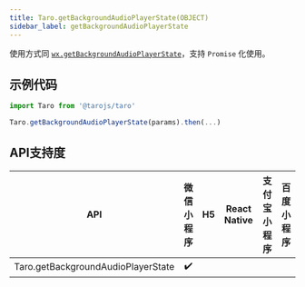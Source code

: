 ```yaml
---
title: Taro.getBackgroundAudioPlayerState(OBJECT)
sidebar_label: getBackgroundAudioPlayerState
---
```



使用方式同 [`wx.getBackgroundAudioPlayerState`](https://developers.weixin.qq.com/miniprogram/dev/api/wx.getBackgroundAudioPlayerState.html)，支持 `Promise` 化使用。

## 示例代码

```jsx
import Taro from '@tarojs/taro'

Taro.getBackgroundAudioPlayerState(params).then(...)
```



## API支持度


| API | 微信小程序 | H5 | React Native | 支付宝小程序 | 百度小程序 |
| :-: | :-: | :-: | :-: | :-: | :-: |
| Taro.getBackgroundAudioPlayerState | ✔️ |  |  |  |  |
